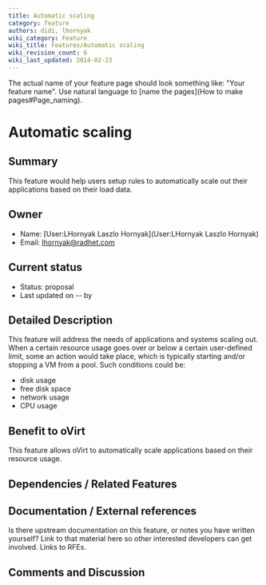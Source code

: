 ```yaml
---
title: Automatic scaling
category: feature
authors: didi, lhornyak
wiki_category: Feature
wiki_title: Features/Automatic scaling
wiki_revision_count: 6
wiki_last_updated: 2014-02-23
---
```


The actual name of your feature page should look something like: "Your feature name". Use natural language to [name the pages](How to make pages#Page_naming).

# Automatic scaling

## Summary

This feature would help users setup rules to automatically scale out their applications based on their load data.

## Owner

*   Name: [User:LHornyak Laszlo Hornyak](User:LHornyak Laszlo Hornyak)
*   Email: <lhornyak@radhet.com>

## Current status

*   Status: proposal
*   Last updated on -- by

## Detailed Description

This feature will address the needs of applications and systems scaling out. When a certain resource usage goes over or below a certain user-defined limit, some an action would take place, which is typically starting and/or stopping a VM from a pool. Such conditions could be:

*   disk usage
*   free disk space
*   network usage
*   CPU usage

## Benefit to oVirt

This feature allows oVirt to automatically scale applications based on their resource usage.

## Dependencies / Related Features

## Documentation / External references

Is there upstream documentation on this feature, or notes you have written yourself? Link to that material here so other interested developers can get involved. Links to RFEs.

## Comments and Discussion

